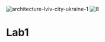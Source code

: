 ![architecture-lviv-city-ukraine-1](https://user-images.githubusercontent.com/45413185/131432550-53737ebe-2743-4ef6-907b-9073da30552a.jpg)
![8](https://user-images.githubusercontent.com/45413185/131431874-fb4aeaf0-3746-4cac-8ba0-fa1ee1ac43e0.jpg)
# Lab1

